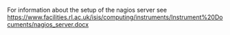 For information about the setup of the nagios server see https://www.facilities.rl.ac.uk/isis/computing/instruments/Instrument%20Documents/nagios_server.docx